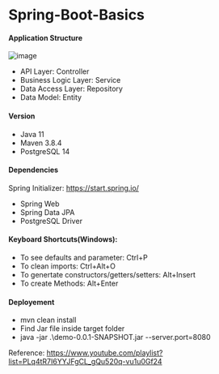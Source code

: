 # Spring-Boot-Basics

#### Application Structure
![image](https://user-images.githubusercontent.com/44017133/144742360-2a3c9fb5-dc21-4b5d-af36-dc4379e2b778.png)

- API Layer: Controller
- Business Logic Layer: Service
- Data Access Layer: Repository
- Data Model: Entity

#### Version
- Java 11
- Maven 3.8.4
- PostgreSQL 14

#### Dependencies
Spring Initializer: https://start.spring.io/
- Spring Web
- Spring Data JPA
- PostgreSQL Driver

#### Keyboard Shortcuts(Windows):
- To see defaults and parameter: Ctrl+P
- To clean imports: Ctrl+Alt+O
- To genertate constructors/getters/setters: Alt+Insert
- To create Methods: Alt+Enter

#### Deployement
- mvn clean install
- Find Jar file inside target folder
- java -jar .\demo-0.0.1-SNAPSHOT.jar --server.port=8080

Reference: https://www.youtube.com/playlist?list=PLq4tR7I6YYJFgCL_gQu520q-vu1u0Gf24


